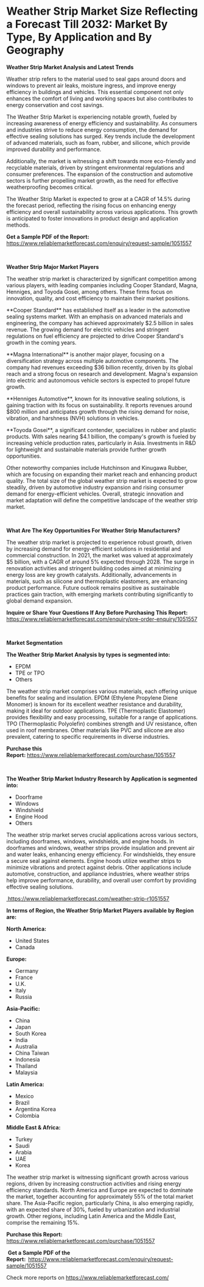 <p><h1>Weather Strip Market Size Reflecting a Forecast Till 2032: Market By Type, By Application and By Geography</h1></p><p><strong>Weather Strip Market Analysis and Latest Trends</strong></p>
<p><p>Weather strip refers to the material used to seal gaps around doors and windows to prevent air leaks, moisture ingress, and improve energy efficiency in buildings and vehicles. This essential component not only enhances the comfort of living and working spaces but also contributes to energy conservation and cost savings.</p><p>The Weather Strip Market is experiencing notable growth, fueled by increasing awareness of energy efficiency and sustainability. As consumers and industries strive to reduce energy consumption, the demand for effective sealing solutions has surged. Key trends include the development of advanced materials, such as foam, rubber, and silicone, which provide improved durability and performance.</p><p>Additionally, the market is witnessing a shift towards more eco-friendly and recyclable materials, driven by stringent environmental regulations and consumer preferences. The expansion of the construction and automotive sectors is further propelling market growth, as the need for effective weatherproofing becomes critical.</p><p>The Weather Strip Market is expected to grow at a CAGR of 14.5% during the forecast period, reflecting the rising focus on enhancing energy efficiency and overall sustainability across various applications. This growth is anticipated to foster innovations in product design and application methods.</p></p>
<p><strong>Get a Sample PDF of the Report:&nbsp;</strong> <a href="https://www.reliablemarketforecast.com/enquiry/request-sample/1051557?utm_campaign=3549&utm_medium=2&utm_source=Github&utm_content=ia&utm_term=25032025&utm_id=weather-strip">https://www.reliablemarketforecast.com/enquiry/request-sample/1051557</a></p>
<p>&nbsp;</p>
<p><strong>Weather Strip Major Market Players</strong></p>
<p><p>The weather strip market is characterized by significant competition among various players, with leading companies including Cooper Standard, Magna, Henniges, and Toyoda Gosei, among others. These firms focus on innovation, quality, and cost efficiency to maintain their market positions.</p><p>**Cooper Standard** has established itself as a leader in the automotive sealing systems market. With an emphasis on advanced materials and engineering, the company has achieved approximately $2.5 billion in sales revenue. The growing demand for electric vehicles and stringent regulations on fuel efficiency are projected to drive Cooper Standard's growth in the coming years.</p><p>**Magna International** is another major player, focusing on a diversification strategy across multiple automotive components. The company had revenues exceeding $36 billion recently, driven by its global reach and a strong focus on research and development. Magna's expansion into electric and autonomous vehicle sectors is expected to propel future growth.</p><p>**Henniges Automotive**, known for its innovative sealing solutions, is gaining traction with its focus on sustainability. It reports revenues around $800 million and anticipates growth through the rising demand for noise, vibration, and harshness (NVH) solutions in vehicles.</p><p>**Toyoda Gosei**, a significant contender, specializes in rubber and plastic products. With sales nearing $4.1 billion, the company's growth is fueled by increasing vehicle production rates, particularly in Asia. Investments in R&D for lightweight and sustainable materials provide further growth opportunities.</p><p>Other noteworthy companies include Hutchinson and Kinugawa Rubber, which are focusing on expanding their market reach and enhancing product quality. The total size of the global weather strip market is expected to grow steadily, driven by automotive industry expansion and rising consumer demand for energy-efficient vehicles. Overall, strategic innovation and market adaptation will define the competitive landscape of the weather strip market.</p></p>
<p>&nbsp;</p>
<p><strong>What Are The Key Opportunities For Weather Strip Manufacturers?</strong></p>
<p><p>The weather strip market is projected to experience robust growth, driven by increasing demand for energy-efficient solutions in residential and commercial construction. In 2021, the market was valued at approximately $5 billion, with a CAGR of around 5% expected through 2028. The surge in renovation activities and stringent building codes aimed at minimizing energy loss are key growth catalysts. Additionally, advancements in materials, such as silicone and thermoplastic elastomers, are enhancing product performance. Future outlook remains positive as sustainable practices gain traction, with emerging markets contributing significantly to global demand expansion.</p></p>
<p><strong>Inquire or Share Your Questions If Any Before Purchasing This Report:</strong> <a href="https://www.reliablemarketforecast.com/enquiry/pre-order-enquiry/1051557?utm_campaign=3549&utm_medium=2&utm_source=Github&utm_content=ia&utm_term=25032025&utm_id=weather-strip">https://www.reliablemarketforecast.com/enquiry/pre-order-enquiry/1051557</a></p>
<p>&nbsp;</p>
<p><strong>Market Segmentation</strong></p>
<p><strong>The Weather Strip Market Analysis by types is segmented into:</strong></p>
<p><ul><li>EPDM</li><li>TPE or TPO</li><li>Others</li></ul></p>
<p><p>The weather strip market comprises various materials, each offering unique benefits for sealing and insulation. EPDM (Ethylene Propylene Diene Monomer) is known for its excellent weather resistance and durability, making it ideal for outdoor applications. TPE (Thermoplastic Elastomer) provides flexibility and easy processing, suitable for a range of applications. TPO (Thermoplastic Polyolefin) combines strength and UV resistance, often used in roof membranes. Other materials like PVC and silicone are also prevalent, catering to specific requirements in diverse industries.</p></p>
<p><strong>Purchase this Report:&nbsp;</strong><a href="https://www.reliablemarketforecast.com/purchase/1051557?utm_campaign=3549&utm_medium=2&utm_source=Github&utm_content=ia&utm_term=25032025&utm_id=weather-strip">https://www.reliablemarketforecast.com/purchase/1051557</a></p>
<p>&nbsp;</p>
<p><strong>The Weather Strip Market Industry Research by Application is segmented into:</strong></p>
<p><ul><li>Doorframe</li><li>Windows</li><li>Windshield</li><li>Engine Hood</li><li>Others</li></ul></p>
<p><p>The weather strip market serves crucial applications across various sectors, including doorframes, windows, windshields, and engine hoods. In doorframes and windows, weather strips provide insulation and prevent air and water leaks, enhancing energy efficiency. For windshields, they ensure a secure seal against elements. Engine hoods utilize weather strips to minimize vibrations and protect against debris. Other applications include automotive, construction, and appliance industries, where weather strips help improve performance, durability, and overall user comfort by providing effective sealing solutions.</p></p>
<p><a href="https://www.reliablemarketforecast.com/weather-strip-r1051557?utm_campaign=3549&utm_medium=2&utm_source=Github&utm_content=ia&utm_term=25032025&utm_id=weather-strip">&nbsp;https://www.reliablemarketforecast.com/weather-strip-r1051557</a></p>
<p><strong>In terms of Region, the Weather Strip Market Players available by Region are:</strong></p>
<p>
    <p> <strong> North America: </strong>
        <ul>
            <li>United States</li>
            <li>Canada</li>
        </ul>
        </p> 
    <p> <strong> Europe: </strong>
        <ul>
            <li>Germany</li>
            <li>France</li>
            <li>U.K.</li>
            <li>Italy</li>
            <li>Russia</li>
        </ul>
        </p> 
    <p> <strong> Asia-Pacific: </strong>
        <ul>
            <li>China</li>
            <li>Japan</li>
            <li>South Korea</li>
            <li>India</li>
            <li>Australia</li>
            <li>China Taiwan</li>
            <li>Indonesia</li>
            <li>Thailand</li>
            <li>Malaysia</li>
        </ul>
        </p> 
    <p> <strong> Latin America: </strong>
        <ul>
            <li>Mexico</li>
            <li>Brazil</li>
            <li>Argentina Korea</li>
            <li>Colombia</li>
        </ul>
        </p> 
    <p> <strong> Middle East & Africa: </strong>
        <ul>
            <li>Turkey</li>
            <li>Saudi</li>
            <li>Arabia</li>
            <li>UAE</li>
            <li>Korea</li>
        </ul>
    </p>
    </p>
<p><p>The weather strip market is witnessing significant growth across various regions, driven by increasing construction activities and rising energy efficiency standards. North America and Europe are expected to dominate the market, together accounting for approximately 55% of the total market share. The Asia-Pacific region, particularly China, is also emerging rapidly, with an expected share of 30%, fueled by urbanization and industrial growth. Other regions, including Latin America and the Middle East, comprise the remaining 15%.</p></p>
<p><strong>Purchase this Report: </strong><a href="https://www.reliablemarketforecast.com/purchase/1051557?utm_campaign=3549&utm_medium=2&utm_source=Github&utm_content=ia&utm_term=25032025&utm_id=weather-strip">https://www.reliablemarketforecast.com/purchase/1051557</a></p>
<p>&nbsp;<strong>Get a Sample PDF of the Report:&nbsp;&nbsp;</strong><a href="https://www.reliablemarketforecast.com/enquiry/request-sample/1051557?utm_campaign=3549&utm_medium=2&utm_source=Github&utm_content=ia&utm_term=25032025&utm_id=weather-strip">https://www.reliablemarketforecast.com/enquiry/request-sample/1051557</a></p>
<p><strong></strong></p>
<p>Check more reports on <a href="https://www.reliablemarketforecast.com/?utm_campaign=3549&utm_medium=2&utm_source=Github&utm_content=ia&utm_term=25032025&utm_id=weather-strip">https://www.reliablemarketforecast.com/</a></p>
